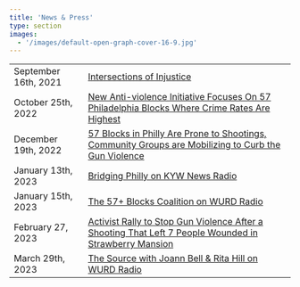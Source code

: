 ```yaml
---
title: 'News & Press'
type: section
images:
  - '/images/default-open-graph-cover-16-9.jpg'
---
```


<div class='js-anchor-target-blank'>

|     |   |
|---------|------|
|September 16th, 2021| [Intersections of Injustice][inquirer-20210916]
|October 25th, 2022| [New Anti-violence Initiative Focuses On 57 Philadelphia Blocks Where Crime Rates Are Highest][fox29-20221025-web]
|December 19th, 2022| [57 Blocks in Philly Are Prone to Shootings, Community Groups are Mobilizing to Curb the Gun Violence][whyy-20221219]
|January 13th, 2023 | [Bridging Philly on KYW News Radio][kyw-newsradio-20230113]
|January 15th, 2023 | [The 57+ Blocks Coalition on WURD Radio][wurd-20230115]
|February 27, 2023 | [Activist Rally to Stop Gun Violence After a Shooting That Left 7 People Wounded in Strawberry Mansion][inquirer-20230227]
|March 29th, 2023 | [The Source with Joann Bell & Rita Hill on WURD Radio][wurd-20230329]

</div>


[wurd-20230329]: https://soundcloud.com/onwurd/the-source-w-joann-bell-rita-hall-school-district-building-live-broadcast-32923
[inquirer-20230227]: https://www.inquirer.com/news/philadelphia/strawberry-mansion-shooting-gun-violence-rally-20230227.html
[wurd-20230115]: https://soundcloud.com/onwurd/ecowurd-11323-57-blocks-initiative
[kyw-newsradio-20230113]: https://www.audacy.com/podcasts/bridging-philly-8495
[whyy-20221219]: https://whyy.org/articles/57-blocks-philly-gun-violence/
[fox29-20221025-video]: https://www.youtube.com/watch?v=8EGpWUSR7zM
[fox29-20221025-web]: https://www.fox29.com/news/new-anti-violence-initiative-focuses-on-57-blocks-where-crime-rates-are-highest
[inquirer-20210916]: https://www.inquirer.com/news/a/philadelphia-shootings-homicides-redlining-kensington-20210916.html
